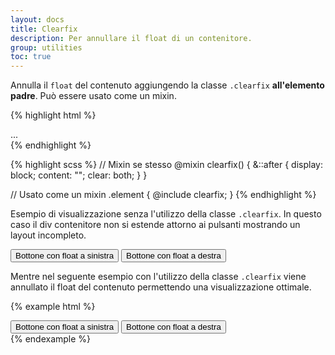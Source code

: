 ```yaml
---
layout: docs
title: Clearfix
description: Per annullare il float di un contenitore.
group: utilities
toc: true
---
```


Annulla il `float` del contenuto aggiungendo la classe `.clearfix` **all'elemento padre**. Può essere usato come un mixin.

{% highlight html %}
<div class="clearfix">...</div>
{% endhighlight %}

{% highlight scss %}
// Mixin se stesso
@mixin clearfix() {
  &::after {
    display: block;
    content: "";
    clear: both;
  }
}

// Usato come un mixin
.element {
  @include clearfix;
}
{% endhighlight %}

Esempio di visualizzazione senza l'utilizzo della classe `.clearfix`. In questo caso il div contenitore non si estende attorno ai pulsanti mostrando un layout incompleto.

<div class="bd-example">
  <div class="bg-primary p-2">
    <button type="button" class="btn btn-secondary float-left">Bottone con float a sinistra</button>
    <button type="button" class="btn btn-secondary float-right">Bottone con float a destra</button>
  </div>
</div>

Mentre nel seguente esempio con l'utilizzo della classe `.clearfix` viene annullato il float del contenuto permettendo una visualizzazione ottimale.

{% example html %}
<div class="bg-primary p-2 clearfix">
  <button type="button" class="btn btn-secondary float-left">Bottone con float a sinistra</button>
  <button type="button" class="btn btn-secondary float-right">Bottone con float a destra</button>
</div>
{% endexample %}
